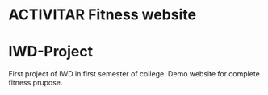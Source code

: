 # ACTIVITAR Fitness website
# IWD-Project
First project of IWD in first semester of college.
Demo website for complete fitness prupose.
